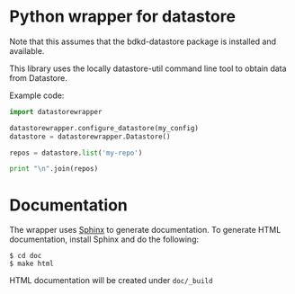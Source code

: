 # Python wrapper for datastore

Note that this assumes that the bdkd-datastore package is installed and available.

This library uses the locally datastore-util command line tool to obtain data from Datastore.

Example code:

```python
import datastorewrapper

datastorewrapper.configure_datastore(my_config)
datastore = datastorewrapper.Datastore()

repos = datastore.list('my-repo')

print "\n".join(repos)

```

# Documentation

The wrapper uses [Sphinx](http://sphinx-doc.org/) to generate documentation. To generate HTML documentation, install Sphinx and do the following:

```
$ cd doc
$ make html
```
HTML documentation will be created under `doc/_build`
